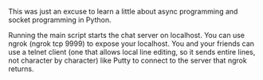 This was just an excuse to learn a little about async programming and socket programming in Python.

Running the main script starts the chat server on localhost. You can use ngrok (ngrok tcp 9999) to expose your localhost. You and your friends can use a telnet client (one that allows local line editing, so it sends entire lines, not character by character) like Putty to connect to the server that ngrok returns.